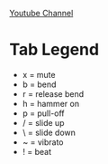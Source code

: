 [Youtube Channel](https://www.youtube.com/user/noobiePT)


Tab Legend
==========

- x = mute
- b = bend
- r = release bend
- h = hammer on
- p = pull-off	
- / = slide up
- \ = slide down
- ~ = vibrato
- ! = beat
